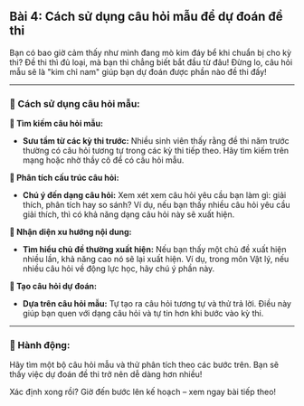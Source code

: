 ## Bài 4: Cách sử dụng câu hỏi mẫu để dự đoán đề thi

Bạn có bao giờ cảm thấy như mình đang mò kim đáy bể khi chuẩn bị cho kỳ thi? Đề thi thì đủ loại, mà bạn thì chẳng biết bắt đầu từ đâu! Đừng lo, câu hỏi mẫu sẽ là "kim chỉ nam" giúp bạn dự đoán được phần nào đề thi đấy!

---

### 📌 Cách sử dụng câu hỏi mẫu:

**🔹 Tìm kiếm câu hỏi mẫu:**
- **Sưu tầm từ các kỳ thi trước:** Nhiều sinh viên thấy rằng đề thi năm trước thường có câu hỏi tương tự trong các kỳ thi tiếp theo. Hãy tìm kiếm trên mạng hoặc nhờ thầy cô để có câu hỏi mẫu.

**🔹 Phân tích cấu trúc câu hỏi:**
- **Chú ý đến dạng câu hỏi:** Xem xét xem câu hỏi yêu cầu bạn làm gì: giải thích, phân tích hay so sánh? Ví dụ, nếu bạn thấy nhiều câu hỏi yêu cầu giải thích, thì có khả năng dạng câu hỏi này sẽ xuất hiện.

**🔹 Nhận diện xu hướng nội dung:**
- **Tìm hiểu chủ đề thường xuất hiện:** Nếu bạn thấy một chủ đề xuất hiện nhiều lần, khả năng cao nó sẽ lại xuất hiện. Ví dụ, trong môn Vật lý, nếu nhiều câu hỏi về động lực học, hãy chú ý phần này.

**🔹 Tạo câu hỏi dự đoán:**
- **Dựa trên câu hỏi mẫu:** Tự tạo ra câu hỏi tương tự và thử trả lời. Điều này giúp bạn quen với dạng câu hỏi và tự tin hơn khi bước vào kỳ thi.

---

### 🚀 Hành động:

Hãy tìm một bộ câu hỏi mẫu và thử phân tích theo các bước trên. Bạn sẽ thấy việc dự đoán đề thi trở nên dễ dàng hơn nhiều!

Xác định xong rồi? Giờ đến bước lên kế hoạch – xem ngay bài tiếp theo!